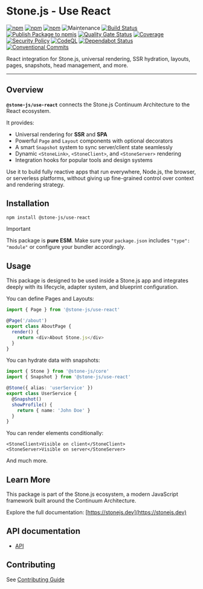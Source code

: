 # Stone.js - Use React

[![npm](https://img.shields.io/npm/l/@stone-js/use-react)](https://opensource.org/licenses/MIT)
[![npm](https://img.shields.io/npm/v/@stone-js/use-react)](https://www.npmjs.com/package/@stone-js/use-react)
[![npm](https://img.shields.io/npm/dm/@stone-js/use-react)](https://www.npmjs.com/package/@stone-js/use-react)
![Maintenance](https://img.shields.io/maintenance/yes/2025)
[![Build Status](https://github.com/stone-foundation/stone-js-use-react/actions/workflows/main.yml/badge.svg)](https://github.com/stone-foundation/stone-js-use-react/actions/workflows/main.yml)
[![Publish Package to npmjs](https://github.com/stone-foundation/stone-js-use-react/actions/workflows/release.yml/badge.svg)](https://github.com/stone-foundation/stone-js-use-react/actions/workflows/release.yml)
[![Quality Gate Status](https://sonarcloud.io/api/project_badges/measure?project=stone-foundation_stone-js-use-react&metric=alert_status)](https://sonarcloud.io/summary/new_code?id=stone-foundation_stone-js-use-react)
[![Coverage](https://sonarcloud.io/api/project_badges/measure?project=stone-foundation_stone-js-use-react&metric=coverage)](https://sonarcloud.io/summary/new_code?id=stone-foundation_stone-js-use-react)
[![Security Policy](https://img.shields.io/badge/Security-Policy-blue.svg)](./SECURITY.md)
[![CodeQL](https://github.com/stone-foundation/stone-js-use-react/actions/workflows/github-code-scanning/codeql/badge.svg)](https://github.com/stone-foundation/stone-js-use-react/security/code-scanning)
[![Dependabot Status](https://img.shields.io/badge/Dependabot-enabled-brightgreen.svg)](https://github.com/stone-foundation/stone-js-use-react/network/updates)
[![Conventional Commits](https://img.shields.io/badge/Conventional%20Commits-1.0.0-yellow.svg)](https://conventionalcommits.org)

React integration for Stone.js, universal rendering, SSR hydration, layouts, pages, snapshots, head management, and more.

---

## Overview

**`@stone-js/use-react`** connects the Stone.js Continuum Architecture to the React ecosystem.

It provides:

- Universal rendering for **SSR** and **SPA**
- Powerful `Page` and `Layout` components with optional decorators
- A smart `Snapshot` system to sync server/client state seamlessly
- Dynamic `<StoneLink>`, `<StoneClient>`, and `<StoneServer>` rendering
- Integration hooks for popular tools and design systems

Use it to build fully reactive apps that run everywhere, Node.js, the browser, or serverless platforms, without giving up fine-grained control over context and rendering strategy.

## Installation

```bash
npm install @stone-js/use-react
```

> [!IMPORTANT]
> This package is **pure ESM**. Make sure your `package.json` includes `"type": "module"` or configure your bundler accordingly.

## Usage

This package is designed to be used inside a Stone.js app and integrates deeply with its lifecycle, adapter system, and blueprint configuration.

You can define Pages and Layouts:

```ts
import { Page } from '@stone-js/use-react'

@Page('/about')
export class AboutPage {
  render() {
    return <div>About Stone.js</div>
  }
}
```

You can hydrate data with snapshots:

```ts
import { Stone } from '@stone-js/core'
import { Snapshot } from '@stone-js/use-react'

@Stone({ alias: 'userService' })
export class UserService {
  @Snapshot()
  showProfile() {
    return { name: 'John Doe' }
  }
}
```

You can render elements conditionally:

```tsx
<StoneClient>Visible on client</StoneClient>
<StoneServer>Visible on server</StoneServer>
```

And much more.

## Learn More

This package is part of the Stone.js ecosystem, a modern JavaScript framework built around the Continuum Architecture.

Explore the full documentation: [https://stonejs.dev](https://stonejs.dev)

## API documentation

* [API](https://github.com/stone-foundation/stone-js-use-react/blob/main/docs)

## Contributing

See [Contributing Guide](https://github.com/stone-foundation/stone-js-use-react/blob/main/CONTRIBUTING.md)